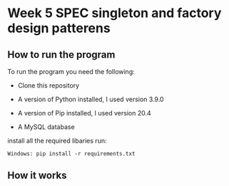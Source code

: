 # Week 5 SPEC singleton and factory design patterens

## How to run the program

To run the program you need the following:

- Clone this repository

- A version of Python installed, I used version 3.9.0

- A version of Pip installed, I used version 20.4
- A MySQL database

install all the required libaries run:

```
Windows: pip install -r requirements.txt
```

## How it works
